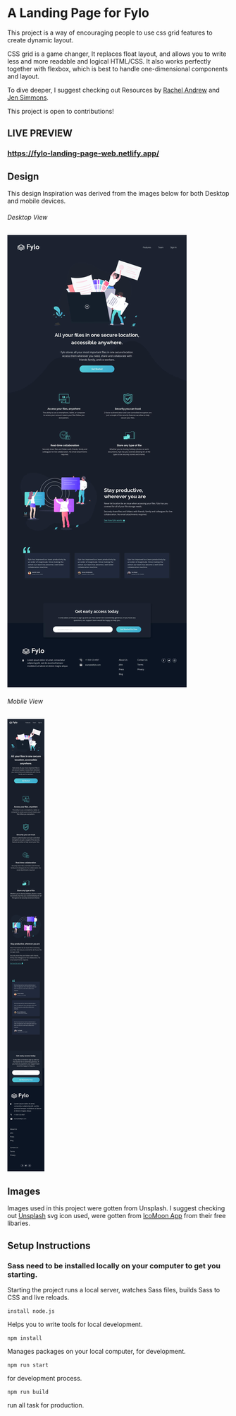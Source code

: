 # A Landing Page for Fylo

This project is a way of encouraging people to use css grid features to create dynamic layout.

CSS grid is a game changer, It replaces float layout, and allows you to write less and more readable and logical HTML/CSS. It also works perfectly together with flexbox, which is best to handle one-dimensional components and layout.

To dive deeper, I suggest checking out Resources by [Rachel Andrew](https://twitter.com/rachelandrew) and [Jen Simmons](https://twitter.com/jensimmons).

This project is open to contributions!

## LIVE PREVIEW
### https://fylo-landing-page-web.netlify.app/

## Design
This design Inspiration was derived from the images below for both Desktop and mobile devices.

###### Desktop View
<img src = "images/Destop_Website.jpg" alt ="desktop-view">

###### Mobile View
<img src = "images/Mobile_Design.jpg" alt ="desktop-view">


## Images
Images used in this project were gotten from Unsplash. I suggest checking out [Unsplash](https://unsplash.com/)
svg icon used, were gotten from [IcoMoon App](https://icomoon.io/app/#/select) from their free libaries.


## Setup Instructions

### Sass need to be installed locally on your computer to get you starting.
Starting the project runs a local server, watches Sass files, builds Sass to CSS and live reloads.
 
 ```
 install node.js
 ```
Helps you to write tools for local development.
 
 ```
 npm install 
 ```
  Manages packages on your local computer, for development.

  ```
  npm run start
  ```
  for development process.

  ```
  npm run build
  ```
  run all task for production.






